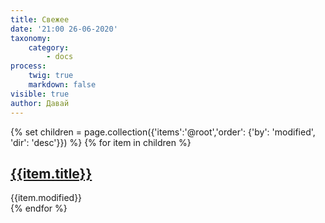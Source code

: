 ```yaml
---
title: Свежее
date: '21:00 26-06-2020'
taxonomy:
    category:
        - docs
process:
    twig: true
    markdown: false
visible: true
author: Давай
---
```


{% set children = page.collection({'items':'@root','order': {'by': 'modified', 'dir': 'desc'}}) %}
{% for item in children %}
<div class="item-card"> 
<h2><a href="{{item.url}}">{{item.title}}</a> </h2> 
	{{item.modified}}
</div>
{% endfor %}